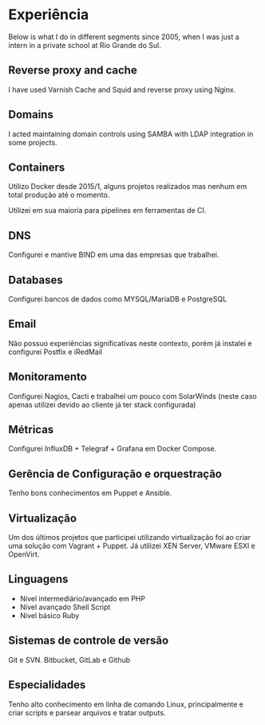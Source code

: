# Experiência
Below is what I do in different segments since 2005, when I was just a intern in a private school at Rio Grande do Sul.

## Reverse proxy and cache
I have used Varnish Cache and Squid and reverse proxy using Nginx.

## Domains
I acted maintaining domain controls using SAMBA with LDAP integration in some projects.

## Containers
Utilizo Docker desde 2015/1, alguns projetos realizados mas nenhum em total produção até o momento.

Utilizei em sua maioria para pipelines em ferramentas de CI.

## DNS
Configurei e mantive BIND em uma das empresas que trabalhei.

## Databases
Configurei bancos de dados como MYSQL/MariaDB e PostgreSQL

## Email
Não possuo experiências significativas neste contexto, porém já instalei e configurei Postfix e iRedMail

## Monitoramento
Configurei Nagios, Cacti e trabalhei um pouco com SolarWinds (neste caso apenas utilizei devido ao cliente já ter stack configurada)

## Métricas
Configurei InfluxDB + Telegraf + Grafana em Docker Compose.

## Gerência de Configuração e orquestração
Tenho bons conhecimentos em Puppet e Ansible.

## Virtualização
Um dos últimos projetos que participei utilizando virtualização foi ao criar uma solução com Vagrant + Puppet.
Já utilizei XEN Server, VMware ESXI e OpenVirt.

## Linguagens
* Nível intermediário/avançado em PHP
* Nível avançado Shell Script
* Nível básico Ruby

## Sistemas de controle de versão
Git e SVN. Bitbucket, GitLab e Github

## Especialidades
Tenho alto conhecimento em linha de comando Linux, principalmente e criar scripts e parsear arquivos e tratar outputs.
